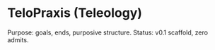 # TeloPraxis (Teleology)
Purpose: goals, ends, purposive structure.
Status: v0.1 scaffold, zero admits.
